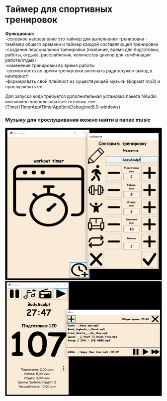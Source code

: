 # Таймер для спортивных тренировок

**Функционал:**  
-основное направление это таймер для выполнения тренировки - тамймер общего времени и таймер каждой составляющей тренировки  
-создание персональной тренировки (название, время для подготовки, работы, отдыха, расслабления, количества циклов для комбинации работа/отдых)  
-изменение тренировки во время работы  
-возможность во время тренировки включать радио(нужен выход в иинтернет)  
-формировать свой плейлист из существующей музыки (формат mp3) и прослушивать ее

Для запуска кода требуется дополнительная установка пакета NAudio или можно воспользоваться готовым .exe (Timer\TimerApp\TimerApp\bin\Debug\net8.0-windows)


### Музыку для прослушивания можно найти в папке music    

![Результат работы](./timer_1.png)
![Результат работы](./timer_2.png)
